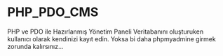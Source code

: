# PHP_PDO_CMS
PHP ve PDO ile Hazırlanmış Yönetim Paneli
Veritabanını oluşturuken kullanıcı olarak kendinizi kayıt edin. Yoksa bi daha phpmyadmine girmek zorunda kalırsınız...
